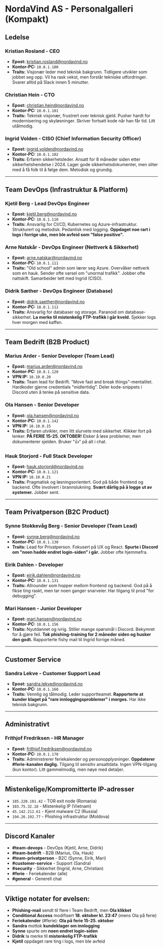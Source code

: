 # NordaVind AS - Personalgalleri (Kompakt)

## Ledelse

### **Kristian Rosland** - CEO
- **Epost:** kristian.rosland@nordavind.no
- **Kontor-PC:** `10.0.1.100`
- **Traits:** Visjonær leder med teknisk bakgrunn. Tidligere utvikler som jobbet seg opp. Vil ha rask vekst, men forstår tekniske utfordringer. Svarer alltid på Slack innen 5 minutter.

### **Christian Hein** - CTO
- **Epost:** christian.hein@nordavind.no
- **Kontor-PC:** `10.0.1.101`
- **Traits:** Teknisk visjonær, frustrert over teknisk gjeld. Pusher hardt for modernisering og skyløsninger. Skriver fortsatt kode når han får tid. Litt utålmodig.

### **Ingrid Volden** - CISO (Chief Information Security Officer)
- **Epost:** ingrid.volden@nordavind.no
- **Kontor-PC:** `10.0.1.102`
- **Traits:** Erfaren sikkerhetsleder. Ansatt for 8 måneder siden etter sikkerhetshendelse i 2024. Lager gode sikkerhetsdokumenter, men sliter med å få folk til å følge dem. Metodisk og grundig.

---

## Team DevOps (Infrastruktur & Platform)

### **Kjetil Berg** - Lead DevOps Engineer
- **Epost:** kjetil.berg@nordavind.no
- **Kontor-PC:** `10.0.1.110`
- **Traits:** Ansvarlig for CI/CD, Kubernetes og Azure-infrastruktur. Strukturert og metodisk. Pedantisk med logging. **Oppdaget noe rart i logs i forrige uke, men ble avfeid som "false positive".**

### **Arne Natskår** - DevOps Engineer (Nettverk & Sikkerhet)
- **Epost:** arne.natskar@nordavind.no
- **Kontor-PC:** `10.0.1.111`
- **Traits:** "Old school" admin som lærer seg Azure. Overvåker nettverk som en hauk. Sender ofte varsel om "unormal trafikk". Jobber ofte nattskift. Samarbeider tett med Ingrid (CISO).

### **Didrik Sæther** - DevOps Engineer (Database)
- **Epost:** didrik.saether@nordavind.no
- **Kontor-PC:** `10.0.1.112`
- **Traits:** Ansvarlig for databaser og storage. Paranoid om database-sikkerhet. **La merke til mistenkelig FTP-trafikk i går kveld.** Sjekker logs hver morgen med kaffen.

---

## Team Bedrift (B2B Product)

### **Marius Arder** - Senior Developer (Team Lead)
- **Epost:** marius.arder@nordavind.no
- **Kontor-PC:** `10.0.1.120`
- **VPN IP:** `10.10.0.20`
- **Traits:** Team lead for Bedrift. "Move fast and break things"-mentalitet. Hardkoder gjerne credentials "midlertidig". Deler kode-snippets i Discord uten å tenke på sensitive data.

### **Ola Hansen** - Senior Developer
- **Epost:** ola.hansen@nordavind.no
- **Kontor-PC:** `10.0.1.142`
- **VPN IP:** `10.10.0.15`
- **Traits:** Erfaren utvikler, men litt slurvete med sikkerhet. Klikker fort på lenker. **PÅ FERIE 15-25. OKTOBER!** Elsker å løse problemer, men dokumenterer sjelden. Bruker "👍" på alt i chat.

### **Hauk Storjord** - Full Stack Developer
- **Epost:** hauk.storjord@nordavind.no
- **Kontor-PC:** `10.0.1.121`
- **VPN IP:** `10.10.0.21`
- **Traits:** Pragmatisk og løsningsorientert. God på både frontend og backend. Ofte involvert i brannslukning. **Svært dårlig på å logge ut av systemer.** Jobber sent.

---

## Team Privatperson (B2C Product)

### **Synne Stokkevåg Berg** - Senior Developer (Team Lead)
- **Epost:** synne.berg@nordavind.no
- **Kontor-PC:** `10.0.1.130`
- **Traits:** Lead for Privatperson. Fokusert på UX og React. **Spurte i Discord om "noen hadde endret login-siden" i går.** Jobber ofte hjemmefra.

### **Eirik Dahlen** - Developer
- **Epost:** eirik.dahlen@nordavind.no
- **Kontor-PC:** `10.0.1.131`
- **Traits:** Allrounder som hopper mellom frontend og backend. God på å fikse ting raskt, men tar noen ganger snarveier. Har tilgang til prod "for debugging".

### **Mari Hansen** - Junior Developer
- **Epost:** mari.hansen@nordavind.no
- **Kontor-PC:** `10.0.1.156`
- **Traits:** Nyutdannet og ivrig. Stiller mange spørsmål i Discord. Bekymret for å gjøre feil. **Tok phishing-training for 2 måneder siden og husker den godt.** Rapporterte fishy mail til Ingrid forrige måned.

---

## Customer Service

### **Sandra Lekve** - Customer Support Lead
- **Epost:** sandra.lekve@nordavind.no
- **Kontor-PC:** `10.0.1.160`
- **Traits:** Vennlig og tålmodig. Leder supportteamet. **Rapporterte at kunder klaget på "rare innloggingsproblemer" i morges.** Har ikke teknisk bakgrunn.

---

## Administrativt

### **Frithjof Fredriksen** - HR Manager
- **Epost:** frithjof.fredriksen@nordavind.no
- **Kontor-PC:** `10.0.1.170`
- **Traits:** Administrerer feriekalender og personopplysninger. **Oppdaterer #ferie-kanalen daglig.** Tilgang til sensitiv ansattdata. Ingen VPN-tilgang (kun kontor). Litt gammelmodig, men nøye med detaljer.

---

## Mistenkelige/Kompromitterte IP-adresser

- `185.220.101.42` - TOR exit node (Romania)
- `103.75.32.18` - Mistenkelig IP (Vietnam)
- `45.142.212.61` - Kjent malware C2 (Russia)
- `194.26.192.77` - Phishing infrastruktur (Moldova)

---

## Discord Kanaler

- **#team-devops** - DevOps (Kjetil, Arne, Didrik)
- **#team-bedrift** - B2B (Marius, Ola, Hauk)
- **#team-privatperson** - B2C (Synne, Eirik, Mari)
- **#customer-service** - Support (Sandra)
- **#security** - Sikkerhet (Ingrid, Arne, Christian)
- **#ferie** - Feriekalender (alle)
- **#general** - Generell chat

---

## Viktige notater for øvelsen:

- **Phishing-mail** sendt til flere i Team Bedrift, men **Ola klikket**
- **Conditional Access** modifisert **18. oktober kl. 23:47** (mens Ola på ferie)
- **Feriekalender** (#ferie): **Ola på ferie 15-25. oktober**
- **Sandra** mottok **kundeklager om innlogging**
- **Synne** spurte om **noen endret login-siden**
- **Didrik** la merke til **mistenkelig FTP-trafikk**
- **Kjetil** oppdaget rare ting i logs, men ble avfeid